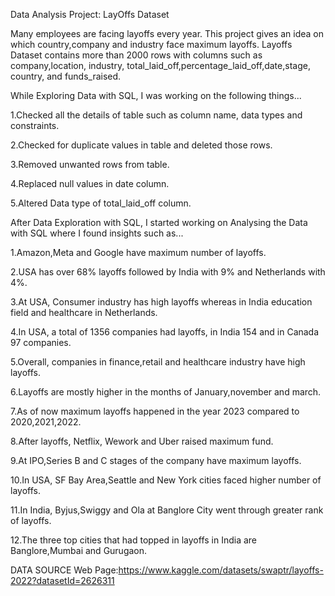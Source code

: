 
Data Analysis Project: LayOffs Dataset

Many employees are facing layoffs every year. This project gives an idea on which country,company and industry face maximum layoffs.
Layoffs Dataset contains more than 2000 rows with columns such as company,location, industry, total_laid_off,percentage_laid_off,date,stage, country, and funds_raised.


While Exploring Data with SQL, I was working on the following things...


1.Checked all the details of table such as column name, data types and constraints.

2.Checked for duplicate values in table and deleted those rows.

3.Removed unwanted rows from table.

4.Replaced null values in date column.

5.Altered Data type of total_laid_off column.

After Data Exploration with SQL, I started working on Analysing the Data with SQL where I found insights such as...

1.Amazon,Meta and Google have maximum number of layoffs.

2.USA has over 68% layoffs followed by India with 9% and Netherlands with 4%. 

3.At USA, Consumer industry has high layoffs whereas in India education field and healthcare in Netherlands.

4.In USA, a total of 1356 companies had layoffs, in India 154 and in Canada 97 companies.

5.Overall, companies in finance,retail and healthcare industry have high layoffs.

6.Layoffs are mostly higher in the months of January,november and march.

7.As of now maximum layoffs happened in the year 2023 compared to 2020,2021,2022.

8.After layoffs, Netflix, Wework and Uber raised maximum fund.

9.At IPO,Series B and C stages of the company have maximum layoffs.

10.In USA, SF Bay Area,Seattle and New York cities faced higher number of layoffs.

11.In India, Byjus,Swiggy and Ola at Banglore City went through greater rank of layoffs.

12.The three top cities that had topped in layoffs in India are Banglore,Mumbai and Gurugaon.

DATA SOURCE
Web Page:https://www.kaggle.com/datasets/swaptr/layoffs-2022?datasetId=2626311 


